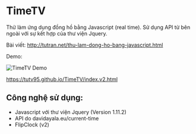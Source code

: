 # TimeTV
Thử làm ứng dụng đồng hồ bằng Javascript (real time). Sử dụng API từ bên ngoài với sự kết hợp của thư viện Jquery.

Bài viết: http://tutran.net/thu-lam-dong-ho-bang-javascript.html

Demo: 

![TimeTV Demo](https://cloud.githubusercontent.com/assets/7255177/6318905/f65d50b2-bada-11e4-930c-c0f2c7668b26.jpg)

https://tutv95.github.io/TimeTV/index.v2.html

## Công nghệ sử dụng:
* Javascript với thư viện Jquery (Version 1.11.2)
* API do davidayala.eu/current-time
* FlipClock (v2)